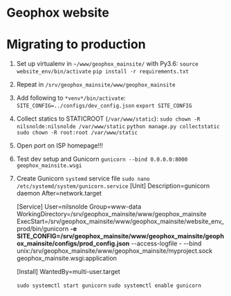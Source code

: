 # Geophox website

# Migrating to production

1. Set up virtualenv in `~/www/geophox_mainsite/` with Py3.6:
`source website_env/bin/activate`
`pip install -r requirements.txt`

2. Repeat in `/srv/geophox_mainsite/www/geophox_mainsite`

3. Add following to `*venv*/bin/activate`:
`SITE_CONFIG=../configs/dev_config.json`
`export SITE_CONFIG`

4. Collect statics to STATICROOT (`/var/www/static`):
`sudo chown -R nilsnolde:nilsnolde /var/www/static`
`python manage.py collectstatic`
`sudo chown -R root:root /var/www/static`

5. Open port on ISP homepage!!!

6. Test dev setup and Gunicorn
`gunicorn --bind 0.0.0.0:8000 geophox_mainsite.wsgi`

7. Create Gunicorn `systemd` service file
    `sudo nano /etc/systemd/system/gunicorn.service`
    [Unit]
    Description=gunicorn daemon
    After=network.target

    [Service]
    User=nilsnolde
    Group=www-data
    WorkingDirectory=/srv/geophox_mainsite/www/geophox_mainsite
    ExecStart=/srv/geophox_mainsite/www/geophox_mainsite/website_env_prod/bin/gunicorn **-e SITE_CONFIG=/srv/geophox_mainsite/www/geophox_mainsite/geophox_mainsite/configs/prod_config.json** --access-logfile - --bind unix:/srv/geophox_mainsite/www/geophox_mainsite/myproject.sock geophox_mainsite.wsgi:application

    [Install]
    WantedBy=multi-user.target

    `sudo systemctl start gunicorn`
    `sudo systemctl enable gunicorn`

